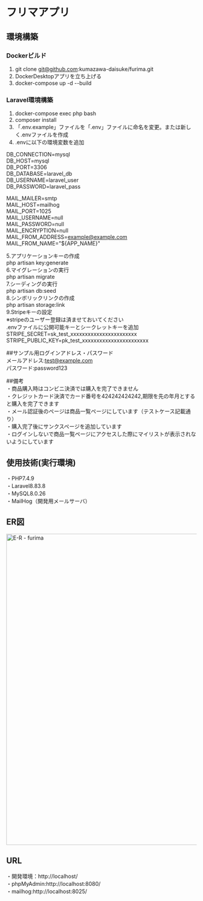 # フリマアプリ
## 環境構築
### Dockerビルド
1. git clone git@github.com:kumazawa-daisuke/furima.git
2. DockerDesktopアプリを立ち上げる
3. docker-compose up -d --build
### Laravel環境構築
1. docker-compose exec php bash
2. composer install
3. 「.env.example」ファイルを「.env」ファイルに命名を変更。または新しく.envファイルを作成
4. .envに以下の環境変数を追加

DB_CONNECTION=mysql  
DB_HOST=mysql  
DB_PORT=3306  
DB_DATABASE=laravel_db  
DB_USERNAME=laravel_user  
DB_PASSWORD=laravel_pass  

MAIL_MAILER=smtp  
MAIL_HOST=mailhog  
MAIL_PORT=1025  
MAIL_USERNAME=null  
MAIL_PASSWORD=null  
MAIL_ENCRYPTION=null  
MAIL_FROM_ADDRESS=example@example.com  
MAIL_FROM_NAME="${APP_NAME}"  

5.アプリケーションキーの作成  
php artisan key:generate  
6.マイグレーションの実行  
php artisan migrate  
7.シーディングの実行  
php artisan db:seed  
8.シンボリックリンクの作成  
php artisan storage:link  
9.Stripeキーの設定  
※stripeのユーザー登録は済ませておいてください  
.envファイルに公開可能キーとシークレットキーを追加  
STRIPE_SECRET=sk_test_xxxxxxxxxxxxxxxxxxxxxxx  
STRIPE_PUBLIC_KEY=pk_test_xxxxxxxxxxxxxxxxxxxxxxx  

##サンプル用ログインアドレス・パスワード  
メールアドレス:test@example.com  
パスワード:password123  

##備考  
・商品購入時はコンビニ決済では購入を完了できません   
・クレジットカード決済でカード番号を424242424242,期限を先の年月とすると購入を完了できます  
・メール認証後のページは商品一覧ページにしています（テストケース記載通り）  
・購入完了後にサンクスページを追加しています  
・ログインしないで商品一覧ページにアクセスした際にマイリストが表示されないようにしています  


## 使用技術(実行環境)
・PHP7.4.9  
・Laravel8.83.8  
・MySQL8.0.26  
・MailHog（開発用メールサーバ）  

## ER図
<img width="1001" height="821" alt="E-R - furima" src="https://github.com/user-attachments/assets/f05d7695-7133-4b81-972b-3205f70931a7" />

## URL
・開発環境：http://localhost/  
・phpMyAdmin:http://localhost:8080/  
・mailhog:http://localhost:8025/
